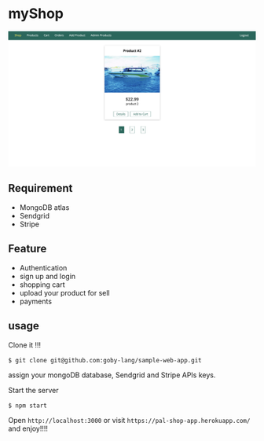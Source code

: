 # myShop

![Sample App Image](./img/sample-app-img.png)


## Requirement
 - MongoDB atlas 
 - Sendgrid
 - Stripe

## Feature
 - Authentication 
 - sign up and login
 - shopping cart  
 - upload your product for sell
 - payments
 
 ## usage 
 
 Clone it !!!
 
 ```
 $ git clone git@github.com:goby-lang/sample-web-app.git 
 ```
  
 assign your mongoDB database, Sendgrid and Stripe APIs keys.
 
 
  Start the server
 
 ```
 $ npm start
 ```
 
 Open `http://localhost:3000` or visit `https://pal-shop-app.herokuapp.com/` and enjoy!!!!
 
 
